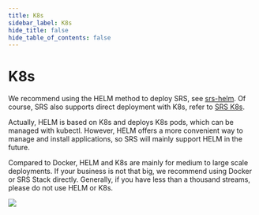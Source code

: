 ```yaml
---
title: K8s
sidebar_label: K8s
hide_title: false
hide_table_of_contents: false
---
```


# K8s

We recommend using the HELM method to deploy SRS, see [srs-helm](https://github.com/ossrs/srs-helm). Of course, 
SRS also supports direct deployment with K8s, refer to [SRS K8s](./k8s.md).

Actually, HELM is based on K8s and deploys K8s pods, which can be managed with kubectl. However, HELM offers a 
more convenient way to manage and install applications, so SRS will mainly support HELM in the future.

Compared to Docker, HELM and K8s are mainly for medium to large scale deployments. If your business is not that 
big, we recommend using Docker or SRS Stack directly. Generally, if you have less than a thousand streams, please 
do not use HELM or K8s.

![](https://ossrs.net/gif/v1/sls.gif?site=ossrs.io&path=/lts/doc/en/v6/getting-started-k8s)



